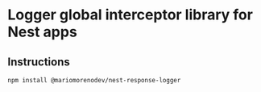 # Logger global interceptor library for Nest apps

## Instructions

`npm install @mariomorenodev/nest-response-logger`
